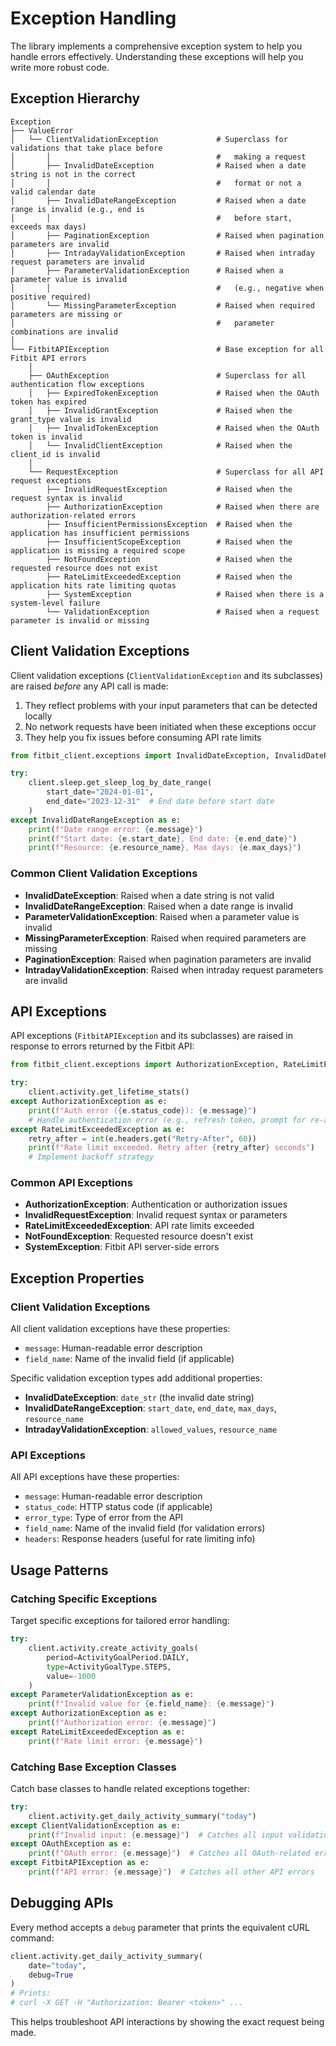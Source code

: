 # Exception Handling

The library implements a comprehensive exception system to help you handle
errors effectively. Understanding these exceptions will help you write more
robust code.

## Exception Hierarchy

```
Exception
├── ValueError
│   └── ClientValidationException             # Superclass for validations that take place before 
│       │                                     #   making a request
│       ├── InvalidDateException              # Raised when a date string is not in the correct 
│       │                                     #   format or not a valid calendar date
│       ├── InvalidDateRangeException         # Raised when a date range is invalid (e.g., end is 
│       │                                     #   before start, exceeds max days)
│       ├── PaginationException               # Raised when pagination parameters are invalid
│       ├── IntradayValidationException       # Raised when intraday request parameters are invalid
│       ├── ParameterValidationException      # Raised when a parameter value is invalid
│       │                                     #   (e.g., negative when positive required)
│       └── MissingParameterException         # Raised when required parameters are missing or
│                                             #   parameter combinations are invalid
│
└── FitbitAPIException                        # Base exception for all Fitbit API errors
    │
    ├── OAuthException                        # Superclass for all authentication flow exceptions
    │   ├── ExpiredTokenException             # Raised when the OAuth token has expired
    │   ├── InvalidGrantException             # Raised when the grant_type value is invalid
    │   ├── InvalidTokenException             # Raised when the OAuth token is invalid
    │   └── InvalidClientException            # Raised when the client_id is invalid
    │
    └── RequestException                      # Superclass for all API request exceptions
        ├── InvalidRequestException           # Raised when the request syntax is invalid
        ├── AuthorizationException            # Raised when there are authorization-related errors
        ├── InsufficientPermissionsException  # Raised when the application has insufficient permissions
        ├── InsufficientScopeException        # Raised when the application is missing a required scope
        ├── NotFoundException                 # Raised when the requested resource does not exist
        ├── RateLimitExceededException        # Raised when the application hits rate limiting quotas
        ├── SystemException                   # Raised when there is a system-level failure
        └── ValidationException               # Raised when a request parameter is invalid or missing
```

## Client Validation Exceptions

Client validation exceptions (`ClientValidationException` and its subclasses)
are raised *before* any API call is made:

1. They reflect problems with your input parameters that can be detected locally
2. No network requests have been initiated when these exceptions occur
3. They help you fix issues before consuming API rate limits

```python
from fitbit_client.exceptions import InvalidDateException, InvalidDateRangeException

try:
    client.sleep.get_sleep_log_by_date_range(
        start_date="2024-01-01",
        end_date="2023-12-31"  # End date before start date
    )
except InvalidDateRangeException as e:
    print(f"Date range error: {e.message}")
    print(f"Start date: {e.start_date}, End date: {e.end_date}")
    print(f"Resource: {e.resource_name}, Max days: {e.max_days}")
```

### Common Client Validation Exceptions

- **InvalidDateException**: Raised when a date string is not valid
- **InvalidDateRangeException**: Raised when a date range is invalid
- **ParameterValidationException**: Raised when a parameter value is invalid
- **MissingParameterException**: Raised when required parameters are missing
- **PaginationException**: Raised when pagination parameters are invalid
- **IntradayValidationException**: Raised when intraday request parameters are
  invalid

## API Exceptions

API exceptions (`FitbitAPIException` and its subclasses) are raised in response
to errors returned by the Fitbit API:

```python
from fitbit_client.exceptions import AuthorizationException, RateLimitExceededException

try:
    client.activity.get_lifetime_stats()
except AuthorizationException as e:
    print(f"Auth error ({e.status_code}): {e.message}")
    # Handle authentication error (e.g., refresh token, prompt for re-auth)
except RateLimitExceededException as e:
    retry_after = int(e.headers.get("Retry-After", 60))
    print(f"Rate limit exceeded. Retry after {retry_after} seconds")
    # Implement backoff strategy
```

### Common API Exceptions

- **AuthorizationException**: Authentication or authorization issues
- **InvalidRequestException**: Invalid request syntax or parameters
- **RateLimitExceededException**: API rate limits exceeded
- **NotFoundException**: Requested resource doesn't exist
- **SystemException**: Fitbit API server-side errors

## Exception Properties

### Client Validation Exceptions

All client validation exceptions have these properties:

- `message`: Human-readable error description
- `field_name`: Name of the invalid field (if applicable)

Specific validation exception types add additional properties:

- **InvalidDateException**: `date_str` (the invalid date string)
- **InvalidDateRangeException**: `start_date`, `end_date`, `max_days`,
  `resource_name`
- **IntradayValidationException**: `allowed_values`, `resource_name`

### API Exceptions

All API exceptions have these properties:

- `message`: Human-readable error description
- `status_code`: HTTP status code (if applicable)
- `error_type`: Type of error from the API
- `field_name`: Name of the invalid field (for validation errors)
- `headers`: Response headers (useful for rate limiting info)

## Usage Patterns

### Catching Specific Exceptions

Target specific exceptions for tailored error handling:

```python
try:
    client.activity.create_activity_goals(
        period=ActivityGoalPeriod.DAILY,
        type=ActivityGoalType.STEPS,
        value=-1000
    )
except ParameterValidationException as e:
    print(f"Invalid value for {e.field_name}: {e.message}")
except AuthorizationException as e:
    print(f"Authorization error: {e.message}")
except RateLimitExceededException as e:
    print(f"Rate limit error: {e.message}")
```

### Catching Base Exception Classes

Catch base classes to handle related exceptions together:

```python
try:
    client.activity.get_daily_activity_summary("today")
except ClientValidationException as e:
    print(f"Invalid input: {e.message}")  # Catches all input validation errors
except OAuthException as e:
    print(f"OAuth error: {e.message}")  # Catches all OAuth-related errors
except FitbitAPIException as e:
    print(f"API error: {e.message}")  # Catches all other API errors
```

## Debugging APIs

Every method accepts a `debug` parameter that prints the equivalent cURL
command:

```python
client.activity.get_daily_activity_summary(
    date="today",
    debug=True
)
# Prints:
# curl -X GET -H "Authorization: Bearer <token>" ...
```

This helps troubleshoot API interactions by showing the exact request being
made.
